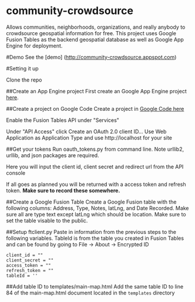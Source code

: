 community-crowdsource
=====================

Allows communities, neighborhoods, organizations, and really anybody to crowdsource geospatial information for free.  This project uses Google Fusion Tables as the backend geospatial database as well as Google App Engine for deployment.

#Demo
See the [demo] (http://community-crowdsource.appspot.com)

#Setting it up

Clone the repo

##Create an App Engine project
First create an Google App Engine project [here](https://appengine.google.com/start/createapp?).

##Create a project on Google Code
Create a project in [Google Code here](https://code.google.com/apis/console/)

Enable the Fusion Tables API under "Services"

Under "API Access" click Create an OAuth 2.0 client ID...
Use Web Application as Application Type and use http://localhost for your site 

##Get your tokens
Run oauth_tokens.py from command line.  Note urllib2, urllib, and json packages are required.

Here you will input the client id, client secret and redirect url from the API console

If all goes as planned you will be returned with a access token and refresh token.  **Make sure to record these somewhere.**

##Create a Google Fusion Table
Create a Google Fusion table with the following columns: Address, Type, Notes, latLng, and Date Recorded. Make sure all are type text except latLng which should be location.  Make sure to set the table visable to the public.

##Setup ftclient.py
Paste in information from the previous steps to the following variables.  TableId is from the table you created in Fusion Tables and can be found by going to File -> About -> Encrypted ID

    client_id = ""
    client_secret = ""
    access_token = ""
    refresh_token = ""
    tableId = ''
    
##Add table ID to templates/main-map.html
Add the same table ID to line 84 of the main-map.html document located in the `templates` directory
